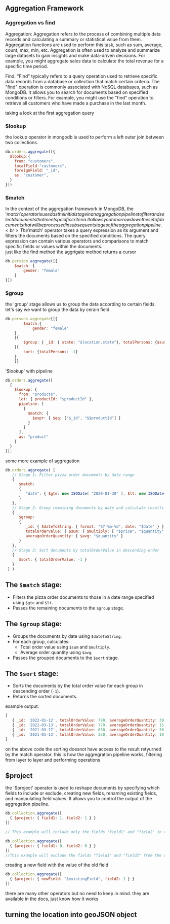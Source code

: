 ## Aggregation Framework


### Aggregation vs find
Aggregation: Aggregation refers to the process of combining multiple data records and calculating a summary or statistical value from them. Aggregation functions are used to perform this task, such as sum, average, count, max, min, etc. Aggregation is often used to analyze and summarize large datasets to gain insights and make data-driven decisions. For example, you might aggregate sales data to calculate the total revenue for a specific time period.
<br>

Find: "Find" typically refers to a query operation used to retrieve specific data records from a database or collection that match certain criteria. The "find" operation is commonly associated with NoSQL databases, such as MongoDB. It allows you to search for documents based on specified conditions or filters. For example, you might use the "find" operation to retrieve all customers who have made a purchase in the last month.
<br>


taking a look at the first aggregation query<br>


### $lookup

the lookup operator in mongodb is used to perform a left outer join between two collections.

```js
db.orders.aggregate([{
  $lookup:{
    from: "customers",
    localField:"customers",
    foreignField: "_id",
    as: "customer",
  }
}])
```




### $match
In the context of the aggregation framework in MongoDB, the '$match' operator is used as the initial stage in an aggregation pipeline to filter and select documents that meet specific criteria. It allows you to narrow down the set of documents that will be processed in subsequent stages of the aggregation pipeline.<br>
The '$match' operator takes a query expression as its argument and filters the documents based on the specified conditions. The query expression can contain various operators and comparisons to match specific fields or values within the documents.
<br>
just like the find method the aggrigate method returns a cursor

```js
db.persion.aggregate([{
    $match: {
        gender: "female"
    }
}])
```

### $group

the 'group' stage allows us to group the data according to certain fields.
let's say we want to group the data by cerain field

```js
db.persons.aggregate{[{
        $match:{
            gender: "female"
    }
    }{
        $group: { _id: { state: "$location.state"}, totalPersons: {$sum: 1}}
    }{
        sort: {totalPersons: -1}
    }
    ]}
```
'$lookup' with pipeline
```js
db.orders.aggregate([
  {
    $lookup: {
      from: "products",
      let: { productId: "$productId" },
      pipeline: [
        {
          $match: {
            $expr: { $eq: ["$_id", "$$productId"] }
          }
        }
      ],
      as: "product"
    }
  }
]);

```
some more example of aggregation
```js
db.orders.aggregate( [
   // Stage 1: Filter pizza order documents by date range
   {
      $match:
      {
         "date": { $gte: new ISODate( "2020-01-30" ), $lt: new ISODate( "2022-01-30" ) }
      }
   },
   // Stage 2: Group remaining documents by date and calculate results
   {
      $group:
      {
         _id: { $dateToString: { format: "%Y-%m-%d", date: "$date" } },
         totalOrderValue: { $sum: { $multiply: [ "$price", "$quantity" ] } },
         averageOrderQuantity: { $avg: "$quantity" }
      }
   },
   // Stage 3: Sort documents by totalOrderValue in descending order
   {
      $sort: { totalOrderValue: -1 }
   }
 ] )

```
## The `$match` stage:

- Filters the pizza order documents to those in a date range specified using `$gte` and `$lt`.
- Passes the remaining documents to the `$group` stage.

## The `$group` stage:

- Groups the documents by date using `$dateToString`.
- For each group, calculates:
  - Total order value using `$sum` and `$multiply`.
  - Average order quantity using `$avg`.
- Passes the grouped documents to the `$sort` stage.

## The `$sort` stage:

- Sorts the documents by the total order value for each group in descending order (`-1`).
- Returns the sorted documents.


example output:
```js
[
   { _id: '2022-01-12', totalOrderValue: 790, averageOrderQuantity: 30 },
   { _id: '2021-03-13', totalOrderValue: 770, averageOrderQuantity: 15 },
   { _id: '2021-03-17', totalOrderValue: 630, averageOrderQuantity: 30 },
   { _id: '2021-01-13', totalOrderValue: 350, averageOrderQuantity: 10 }
]
```

on the above code the sorting doesnot have access to the result retyurned by the match operator.
this is how the aggregration pipeline works, filtering from layer to layer and performing operations


## $project
the '$project' operator is used to reshape documents by specifying which fields to include or exclude, creating new fields, renaming existing fields, and manipulating field values. It allows you to control the output of the aggregation pipeline.

```js
db.collection.aggregate([
  { $project: { field1: 1, field2: 1 } }
])

// This example will include only the fields "field1" and "field2" in the output documents, discarding all other fields.

db.collection.aggregate([
  { $project: { field1: 0, field2: 0 } }
])
//This example will exclude the fields "field1" and "field2" from the output documents, while including all other fields.
```

creating a new field with the value of the old field
```js
db.collection.aggregate([
  { $project: { newField: "$existingField", field2: 1 } }
])
```
there are many other operators but no need to keep in mind. they are available in the docs, just know how it works


## turning the location into geoJSON object

